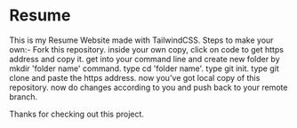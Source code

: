 # Resume
This is my Resume Website made with TailwindCSS.
Steps to make your own:-
Fork this repository.
inside your own copy, click on code to get https address and copy it.
get into your command line and create new folder by mkdir 'folder name' command.
type cd 'folder name'.
type git init.
type git clone and paste the https address.
now you've got local copy of this repository.
now do changes according to you and push back to your remote branch.

Thanks for checking out this project.
